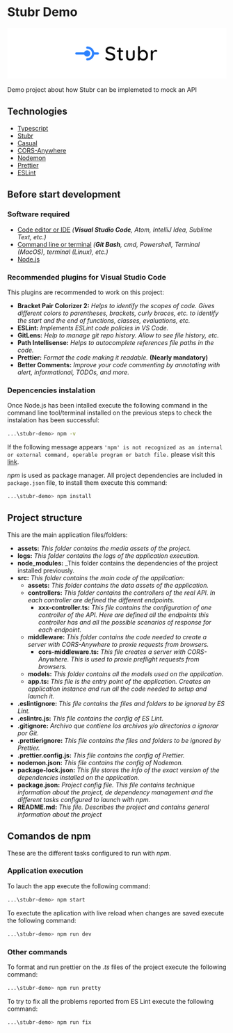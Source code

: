 # Stubr Demo 

![Stubr](/assets/stubr-logo.png)

Demo project about how Stubr can be implemeted to mock an API

## Technologies

-   [Typescript](https://www.typescriptlang.org/)
-   [Stubr](https://github.com/stubrjs/stubr)
-   [Casual](https://github.com/boo1ean/casual)
-   [CORS-Anywhere](https://github.com/Rob--W/cors-anywhere)
-   [Nodemon](https://github.com/remy/nodemon)
-   [Prettier](https://prettier.io/)
-   [ESLint](https://eslint.org/)

## Before start development

### Software required

-   [Code editor or IDE](https://code.visualstudio.com/) _(**Visual Studio Code**, Atom, IntelliJ Idea, Sublime Text, etc.)_
-   [Command line or terminal](https://git-scm.com/downloads) _(**Git Bash**, cmd, Powershell, Terminal (MacOS), terminal (Linux), etc.)_
-   [Node.js](https://nodejs.org/en/)

### Recommended plugins for Visual Studio Code

This plugins are recommended to work on this project:

-   **Bracket Pair Colorizer 2:** _Helps to identify the scopes of code. Gives different colors to parentheses, brackets, curly braces, etc. to identify the start and the end of functions, classes, evaluations, etc._
-   **ESLint:** _Implements ESLint code policies in VS Code._
-   **GitLens:** _Help to manage git repo history. Allow to see file history, etc._
-   **Path Intellisense:** _Helps to autocomplete references file paths in the code._
-   **Prettier:** _Format the code making it readable._ **(Nearly mandatory)**
-   **Better Comments:** _Improve your code commenting by annotating with alert, informational, TODOs, and more._

### Depencencies instalation

Once Node.js has been intalled execute the following command in the command line tool/terminal installed on the previous steps to check the instalation has been successful:

```bash
...\stubr-demo> npm -v
```

If the following message appears `'npm' is not recognized as an internal or external command, operable program or batch file.` please visit this [link](https://stackoverflow.com/questions/20992723/npm-is-not-recognized-as-internal-or-external-command-operable-program-or-bat).

_npm_ is used as package manager. All project dependencies are included in `package.json` file, to install them execute this command:

```bash
...\stubr-demo> npm install
```

## Project structure

This are the main application files/folders:

-   **assets:** _This folder contains the media assets of the project._
-   **logs:** _This folder contains the logs of the application execution._
-   **node_modules:** \_This folder contains the dependencies of the project installed previously.
-   **src:** _This folder contains the main code of the application:_
    -   **assets:** _This folder contains the data assets of the application._
    -   **controllers:** _This folder contains the controllers of the real API. In each controller are defined the different endpoints._
        -   **xxx-controller.ts:** _This file contains the configuration of one controller of the API. Here are defined all the endpoints this controller has and all the possible scenarios of response for each endpoint._
    -   **middleware:** _This folder contains the code needed to create a server with CORS-Anywhere to proxie requests from browsers._
        -   **cors-middleware.ts:** _This file creates a server with CORS-Anywhere. This is used to proxie preflight requests from browsers._
    -   **models:** _This folder contains all the models used on the application._
    -   **app.ts:** _This file is the entry point of the application. Creates an application instance and run all the code needed to setup and launch it._
-   **.eslintignore:** _This file contains the files and folders to be ignored by ES Lint._
-   **.eslintrc.js:** _This file contains the config of ES Lint._
-   **.gitignore:** _Archivo que contiene los archivos y/o directorios a ignorar por Git._
-   **.prettierignore:** _This file contains the files and folders to be ignored by Prettier._
-   **.prettier.config.js:** _This file contains the config of Prettier._
-   **nodemon.json:** _This file contains the config of Nodemon._
-   **package-lock.json:** _This file stores the info of the exact version of the dependencies installed on the application._
-   **package.json:** _Project config file. This file contains technique information about the project, de dependency management and the different tasks configured to launch with npm._
-   **README.md:** _This file. Describes the project and contains general information about the project_

## Comandos de npm

These are the different tasks configured to run with _npm_.

### Application execution

To lauch the app execute the following command:

```bash
...\stubr-demo> npm start
```

To exectute the aplication with live reload when changes are saved execute the following command:

```bash
...\stubr-demo> npm run dev
```

### Other commands

To format and run prettier on the _.ts_ files of the project execute the following command:

```bash
...\stubr-demo> npm run pretty
```

To try to fix all the problems reported from ES Lint execute the following command:

```bash
...\stubr-demo> npm run fix
```
